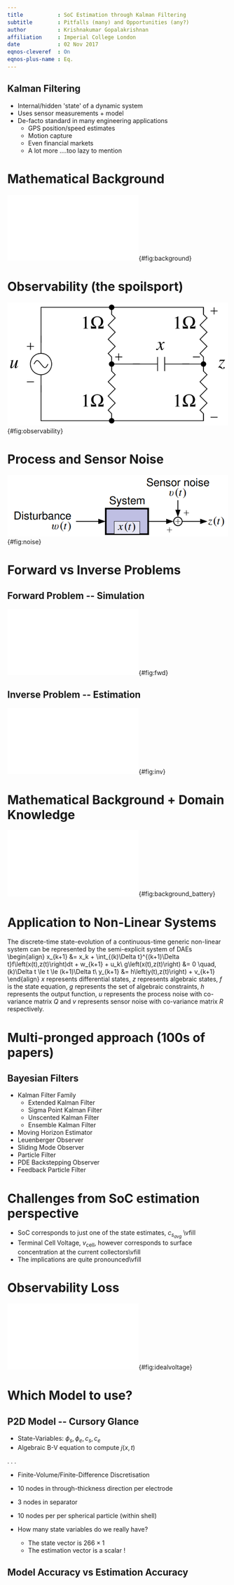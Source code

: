 ```yaml
---
title           : SoC Estimation through Kalman Filtering
subtitle        : Pitfalls (many) and Opportunities (any?)
author          : Krishnakumar Gopalakrishnan
affiliation     : Imperial College London
date            : 02 Nov 2017
eqnos-cleveref  : On
eqnos-plus-name : Eq.
---
```


## Kalman Filtering

* Internal/hidden 'state' of a dynamic system
* Uses sensor measurements + model
* De-facto standard in many engineering applications
    + GPS position/speed estimates
    + Motion capture
    + Even financial markets
    + A lot more ....too lazy to mention

# Mathematical Background
![Background Framework](kf_background.pdf){#fig:background}

# Observability (the spoilsport)
![Observability Demo](circuit1_observability.png){#fig:observability}

# Process and Sensor Noise
![Process and Sensor Noise](noise_illustration.png){#fig:noise}

# Forward vs Inverse Problems

## Forward Problem -- Simulation
![The forward problem](fwd.pdf){#fig:fwd}

## Inverse Problem -- Estimation
![The inverse problem](inv.pdf){#fig:inv}

# Mathematical Background + Domain Knowledge
![Domain Knowledge](kf_background_battery.pdf){#fig:background_battery}

# Application to Non-Linear Systems
The discrete-time state-evolution of a continuous-time generic non-linear system can be represented by the semi-explicit system of DAEs
\begin{align}
    x_{k+1} &= x_k + \int_{(k)\Delta t}^{(k+1)\Delta t}f\left(x(t),z(t)\right)dt + w_{k+1} + u_k\\
    g\left(x(t),z(t)\right) &= 0  \quad, (k)\Delta t \le t \le (k+1)\Delta t\\
    y_{k+1} &= h\left(y(t),z(t)\right) + v_{k+1}
\end{align}
$x$ represents differential states, $z$ represents algebraic states, $f$ is the state equation, $g$ represents the set of algebraic constraints, $h$ represents the output function, $u$ represents the process noise with co-variance matrix $Q$ and $v$ represents sensor noise with co-variance matrix $R$ respectively.

# Multi-pronged approach (100s of papers)
## Bayesian Filters
* Kalman Filter Family
    - Extended Kalman Filter
    - Sigma Point Kalman Filter
    - Unscented Kalman Filter
    - Ensemble Kalman Filter
* Moving Horizon Estimator
* Leuenberger Observer
* Sliding Mode Observer
* Particle Filter
* PDE Backstepping Observer
* Feedback Particle Filter

# Challenges from SoC estimation perspective
* SoC corresponds to just one of the state estimates, $c_{s_{avg}}$ \vfill
* Terminal Cell Voltage, $v_\mathrm{cell}$, however corresponds to surface concentration at the current collectors\vfill
* The implications are quite pronounced\vfill

# Observability Loss
![Idealised Battery Voltage](flat_voltage.pdf){#fig:idealvoltage}

# Which Model to use?

## P2D Model -- Cursory Glance
* State-Variables: $\phi_s, \phi_e, c_s, c_e$
* Algebraic B-V equation to compute $j(x,t)$

 . . .

* Finite-Volume/Finite-Difference Discretisation 
* 10 nodes in through-thickness direction per electrode
* 3 nodes in separator
* 10 nodes per per spherical particle (within shell)

* How many state variables do we really have?
    * The state vector is $266 \times 1$ 
    * The estimation vector is a scalar !

## Model Accuracy vs Estimation Accuracy
